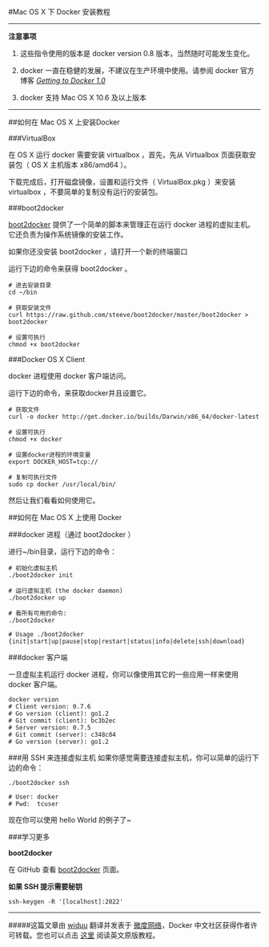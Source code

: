 #Mac OS X 下 Docker 安装教程

---

**注意事项**

1. 这些指令使用的版本是 docker version 0.8 版本，当然随时可能发生变化。

2. docker 一直在稳健的发展，不建议在生产环境中使用。请参阅 docker 官方博客 [*Getting to Docker 1.0*](http://blog.docker.io/2013/08/getting-to-docker-1-0/)

3. docker 支持 Mac OS X 10.6 及以上版本

---

##如何在 Mac OS X 上安装Docker

###VirtualBox

在 OS X 运行 docker 需要安装 virtualbox ，首先，先从 Virtualbox 页面获取安装包（ OS X 主机版本 x86/amd64 ）。

下载完成后，打开磁盘镜像，设置和运行文件（ VirtualBox.pkg ）来安装 virtualbox ，不要简单的复制没有运行的安装包。

###boot2docker

[boot2docker](https://github.com/boot2docker/boot2docker) 提供了一个简单的脚本来管理正在运行 docker 进程的虚拟主机。它还负责为操作系统镜像的安装工作。

如果你还没安装 boot2docker ，请打开一个新的终端窗口

运行下边的命令来获得 boot2docker 。

```
# 进去安装目录
cd ~/bin

# 获取安装文件
curl https://raw.github.com/steeve/boot2docker/master/boot2docker > boot2docker

# 设置可执行
chmod +x boot2docker
```

###Docker OS X Client

docker 进程使用 docker 客户端访问。

运行下边的命令，来获取docker并且设置它。

```
# 获取文件
curl -o docker http://get.docker.io/builds/Darwin/x86_64/docker-latest

# 设置可执行
chmod +x docker

# 设置docker进程的环境变量
export DOCKER_HOST=tcp://

# 复制可执行文件
sudo cp docker /usr/local/bin/
```

然后让我们看看如何使用它。

##如何在 Mac OS X 上使用 Docker

###docker 进程（通过 boot2docker ）

进行~/bin目录，运行下边的命令：

```
# 初始化虚拟主机
./boot2docker init

# 运行虚拟主机 (the docker daemon)
./boot2docker up

# 看所有可用的命令:
./boot2docker

# Usage ./boot2docker {init|start|up|pause|stop|restart|status|info|delete|ssh|download}
```

###docker 客户端

一旦虚拟主机运行 docker 进程，你可以像使用其它的一些应用一样来使用 docker 客户端。

```
docker version
# Client version: 0.7.6
# Go version (client): go1.2	
# Git commit (client): bc3b2ec
# Server version: 0.7.5	
# Git commit (server): c348c04
# Go version (server): go1.2
```

###用 SSH 来连接虚拟主机
如果你感觉需要连接虚拟主机，你可以简单的运行下边的命令：

```
./boot2docker ssh

# User: docker
# Pwd:  tcuser
```

现在你可以使用 hello World 的例子了~

###学习更多

**boot2docker**

在 GitHub 查看 [boot2docker](https://github.com/steeve/boot2docker) 页面。

**如果 SSH 提示需要秘钥**

`ssh-keygen -R '[localhost]:2022'`

---
#####这篇文章由 [widuu](http://weibo.com/widuu) 翻译并发表于 [微度网络](http://www.widuu.com/)，Docker 中文社区获得作者许可转载。您也可以点击 [这里](http://docs.docker.io/en/latest/installation/mac/) 阅读英文原版教程。
